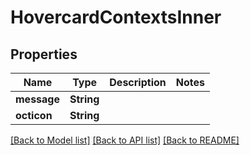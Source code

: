 # HovercardContextsInner

## Properties

Name | Type | Description | Notes
------------ | ------------- | ------------- | -------------
**message** | **String** |  | 
**octicon** | **String** |  | 

[[Back to Model list]](../README.md#documentation-for-models) [[Back to API list]](../README.md#documentation-for-api-endpoints) [[Back to README]](../README.md)


